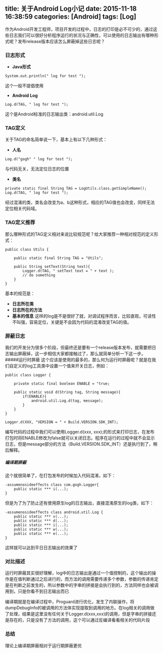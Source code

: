 title: 关于Android Log小记
date: 2015-11-18 16:38:59
categories: [Android]
tags: [Log]
---
作为Android开发工程师，项目开发的过程中，日志的打印是必不可少的，通过这些日志我们可以很好分析程序运行的状况与正确性，可以使用的日志输出有哪种形式呢？发布release版本应该怎么屏蔽掉这些日志呢？
<!-- more -->

### 日志形式
- **Java形式**
```
System.out.println(" log for test ");
```
这个一般不提倡使用
- **Android Log**
```
Log.d(TAG, " log for test ");
```
这个是Android标准的日志输出类：android.util.Log

### TAG定义
关于TAG的命名简单说一下，基本上有以下几种形式：
- **人名** 
```
Log.d("gogh" " log for test ");
```
与代码无关，无法定位日志的位置
- **类名**
```
private static final String TAG = LogUtils.class.getSimpleName();
Log.d(TAG, " log for test ");
```
经过混淆的类，类名会改变为a、b这种形式，相应的TAG值也会改变，同样无法定位相关代码域。

### TAG定义推荐
那么哪种形式的TAG定义相对来说比较规范呢？给大家推荐一种相对规范的定义形式：
```
public class Utils {
    
    public static final String TAG = "Utils";

    public String setText(String text){
        Logger.d(TAG, " setText text = " + text );
        // do something
    }
}
```
基本的规范是：
- **日志所在类**
- **日志所在的方法**
- **基本的信息**
这样的log是不是很好了就，对调试程序而言，比较直观，可读性不叫强，容易定位，关键是不会因为代码的混淆改变TAG的值。

### 屏蔽日志
我们的开发分为很多个阶段，但最终还是要有一个release版本发布，就需要把日志输出屏蔽掉，这一步相信大家都接触过了，那么就简单分析一下这一步。
#####运行时屏蔽
这个应该是使用的最多的，那么何为运行时屏蔽呢？就是在我们自定义的log工具类中设置一个值来开关日志，例如：
```
public class Logger {

    private static final boolean ENABLE = "true;
    
    public static void d(String tag, String message){
        if(ENABLE){
            android.util.Log.d(tag, message);
        }
    }
}

Logger.d(XXX, "VERSION = " + Build.VERSION.SDK_INT);
```
编写代码的过程中我们可以使用Logger.d(xxx, xxx);的形式来打印日志，在发布打包时将ENABLE修改为false就可以关闭日志。程序在运行的过程中就不会显示日志，但是message部分的方法（Build.VERSION.SDK_INT）还是执行到了，稍后解释。

##### 编译期屏蔽
这个就很简单了，在打包发布的时候加入代码混淆，如下：
```{bash}
-assumenosideeffects class com.gogh.Logger{
    public static *** i(...);
}
```
但是为了为了防止还有使用原生log的日志输出，直接混淆原生的log类，如下：
```{bash}
-assumenosideeffects class android.util.Log {
    public static *** v(...);
    public static *** d(...);
    public static *** i(...);
    public static *** w(...);
    public static *** e(...);
}
```
这样就可以达到平日日志输出的效果了

### 对比描述

运行时屏蔽其实很好理解，log中的日志输出是通过一个值控制的，这个输出的操作是在值判断通过之后进行的，而方法的调用需要传递多个参数，参数的传递肯定是在判断之前发生的，所以参数中的字串的拼接是会执行到的，方法同样也会被调用到，只是你看不到日志输出而已

编译期就是在编译过程中，Proguard进行优化，发生了内联操作，将dumpDebugInfo的被调用的方法体实现提取到调用的地方。在log相关的调用做了处理，结果是这里没有任何关于Logger.d(xxx,xxx)的调用，但是字串的拼接还是存在的，只是没有了方法的调用，这个可以通过反编译看看相关的代码片段

### 总结
理论上编译期屏蔽相对于运行期屏蔽更优